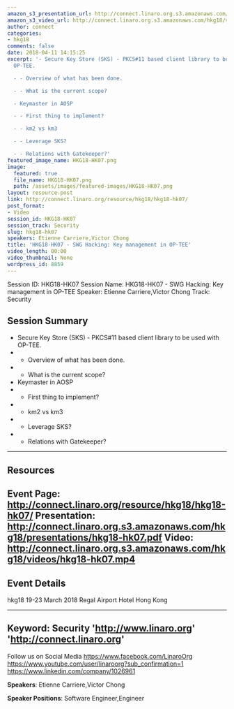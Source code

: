 ```yaml
---
amazon_s3_presentation_url: http://connect.linaro.org.s3.amazonaws.com/hkg18/presentations/hkg18-hk07.pdf
amazon_s3_video_url: http://connect.linaro.org.s3.amazonaws.com/hkg18/videos/hkg18-hk07.mp4
author: connect
categories:
- hkg18
comments: false
date: 2018-04-11 14:15:25
excerpt: '- Secure Key Store (SKS) - PKCS#11 based client library to be used with
  OP-TEE.

  - - Overview of what has been done.

  - - What is the current scope?

  - Keymaster in AOSP

  - - First thing to implement?

  - - km2 vs km3

  - - Leverage SKS?

  - - Relations with Gatekeeper?'
featured_image_name: HKG18-HK07.png
image:
  featured: true
  file_name: HKG18-HK07.png
  path: /assets/images/featured-images/HKG18-HK07.png
layout: resource-post
link: http://connect.linaro.org/resource/hkg18/hkg18-hk07/
post_format:
- Video
session_id: HKG18-HK07
session_track: Security
slug: hkg18-hk07
speakers: Etienne Carriere,Victor Chong
title: 'HKG18-HK07 - SWG Hacking: Key management in OP-TEE'
video_length: 00:00
video_thumbnail: None
wordpress_id: 8859
---
```


Session ID: HKG18-HK07
Session Name: HKG18-HK07 - SWG Hacking: Key management in OP-TEE
Speaker: Etienne Carriere,Victor Chong
Track: Security


## Session Summary
- Secure Key Store (SKS) - PKCS#11 based client library to be used with OP-TEE.
- - Overview of what has been done.
- - What is the current scope?
- Keymaster in AOSP
- - First thing to implement?
- - km2 vs km3
- - Leverage SKS?
- - Relations with Gatekeeper?

---------------------------------------------------
## Resources
Event Page: http://connect.linaro.org/resource/hkg18/hkg18-hk07/
Presentation: http://connect.linaro.org.s3.amazonaws.com/hkg18/presentations/hkg18-hk07.pdf
Video: http://connect.linaro.org.s3.amazonaws.com/hkg18/videos/hkg18-hk07.mp4
 ---------------------------------------------------
## Event Details
hkg18
19-23 March 2018 
Regal Airport Hotel Hong Kong

---------------------------------------------------
Keyword: Security
'http://www.linaro.org'
'http://connect.linaro.org'
---------------------------------------------------
Follow us on Social Media
https://www.facebook.com/LinaroOrg
https://www.youtube.com/user/linaroorg?sub_confirmation=1
https://www.linkedin.com/company/1026961

**Speakers**: Etienne Carriere,Victor Chong

**Speaker Positions**: Software Engineer,Engineer